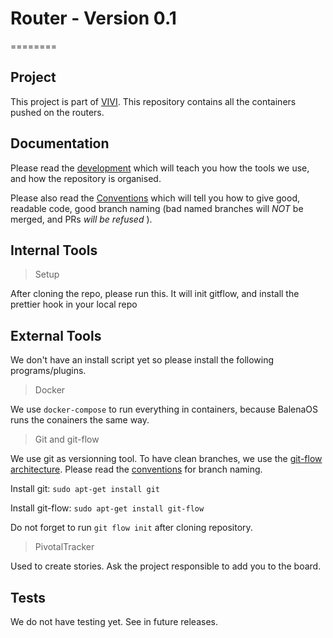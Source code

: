 # Router - Version 0.1
========

## Project

This project is part of [VIVI](https://vincipit.com/). This repository contains all the containers pushed on the routers.

## Documentation

Please read the [development](./docs/development.md) which will teach you how the tools we use, and how the repository is organised.

Please also read the [Conventions](./docs/conventions.md) which will tell you how to give good, readable code, good branch naming (bad named branches will _NOT_ be merged, and PRs _will be refused_ ).

## Internal Tools

> Setup

After cloning the repo, please run this. It will init gitflow, and install the prettier hook in your local repo

## External Tools

We don't have an install script yet so please install the following programs/plugins.

> Docker

We use `docker-compose` to run everything in containers, because BalenaOS runs the conainers the same way.

> Git and git-flow

We use git as versionning tool. To have clean branches, we use the [git-flow architecture](https://www.atlassian.com/git/tutorials/comparing-workflows/gitflow-workflow). Please read the [conventions](./docs/conventions.md) for branch naming.

Install git: `sudo apt-get install git`

Install git-flow: `sudo apt-get install git-flow`

Do not forget to run `git flow init` after cloning repository.

> PivotalTracker

Used to create stories. Ask the project responsible to add you to the board.

## Tests

We do not have testing yet. See in future releases.
